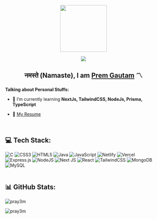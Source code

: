 <div align="center">
  <img height="150" src="https://camo.githubusercontent.com/62da68eb62b1e5f175f7d1f0191dd89a653d7908feb22d37d4a0ab07365d6791/68747470733a2f2f6d656469612e67697068792e636f6d2f6d656469612f4d3967624264396e6244724f5475314d71782f67697068792e676966"  />
<br/>
  
 [![](https://visitcount.itsvg.in/api?id=pray3m&icon=5&color=0)](https://visitcount.itsvg.in)
 
</div>

###

<h2 align="center">नमस्ते (Namaste), I am <a href="https://prem.dev/" target="_blank">Prem Gautam</a> 〽️ </h2>

###


**Talking about Personal Stuffs:**

- 🌱 I’m currently learning **NextJs, TailwindCSS, NodeJs, Prisma, TypeScript**

- 📝 [My Resume](loading)

<br/>

## 💻 Tech Stack:
<!---
Edit the language and tools from -> https://gprm.itsvg.in/
--->

![C](https://img.shields.io/badge/c-%2300599C.svg?style=for-the-badge&logo=c&logoColor=white) ![CSS3](https://img.shields.io/badge/css3-%231572B6.svg?style=for-the-badge&logo=css3&logoColor=white) ![HTML5](https://img.shields.io/badge/html5-%23E34F26.svg?style=for-the-badge&logo=html5&logoColor=white) ![Java](https://img.shields.io/badge/java-%23ED8B00.svg?style=for-the-badge&logo=java&logoColor=white) ![JavaScript](https://img.shields.io/badge/javascript-%23323330.svg?style=for-the-badge&logo=javascript&logoColor=%23F7DF1E) ![Netlify](https://img.shields.io/badge/netlify-%23000000.svg?style=for-the-badge&logo=netlify&logoColor=#00C7B7) ![Vercel](https://img.shields.io/badge/vercel-%23000000.svg?style=for-the-badge&logo=vercel&logoColor=white) ![Express.js](https://img.shields.io/badge/express.js-%23404d59.svg?style=for-the-badge&logo=express&logoColor=%2361DAFB) ![NodeJS](https://img.shields.io/badge/node.js-6DA55F?style=for-the-badge&logo=node.js&logoColor=white) ![Next JS](https://img.shields.io/badge/Next-black?style=for-the-badge&logo=next.js&logoColor=white) ![React](https://img.shields.io/badge/react-%2320232a.svg?style=for-the-badge&logo=react&logoColor=%2361DAFB) ![TailwindCSS](https://img.shields.io/badge/tailwindcss-%2338B2AC.svg?style=for-the-badge&logo=tailwind-css&logoColor=white) ![MongoDB](https://img.shields.io/badge/MongoDB-%234ea94b.svg?style=for-the-badge&logo=mongodb&logoColor=white) ![MySQL](https://img.shields.io/badge/mysql-%2300f.svg?style=for-the-badge&logo=mysql&logoColor=white)
<br/> <br/>

## 📊 GitHub Stats:

<!-- <p>&nbsp;<img align="center" src="https://github-readme-stats.vercel.app/api?username=pray3m&show_icons=true&locale=en&theme=dracula"
        alt="pray3m" />
</p> -->

<p><img align="center" src="https://github-readme-streak-stats.herokuapp.com/?user=pray3m&theme=dracula" alt="pray3m" /></p>
<p>
    <img align="center"
        src="https://github-readme-stats.vercel.app/api/top-langs?username=pray3m&show_icons=true&locale=en&theme=dracula"
        alt="pray3m"/>
</p>

<!---
pray3m/pray3m is a ✨ special ✨ repository because its `README.md` (this file) appears on your GitHub profile.
You can click the Preview link to take a look at your changes.
--->
